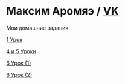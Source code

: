 

# Максим Аромяэ / [VK](https://vk.com/m.aromae)
Мои домашние задания


[1 Урок](https://yadi.sk/d/BXXkvnx53MzR6W)


[4 и 5 Уроки](https://codepen.io/maarom/project/editor/DnakNr)


[6 Урок (1)](https://codepen.io/maarom/pen/bowRdm)


[6 Урок (2)](https://codepen.io/maarom/pen/aLmwWB)


